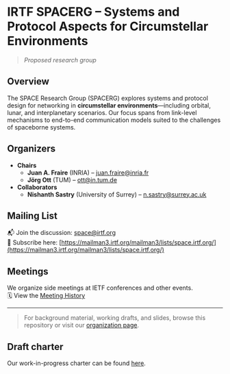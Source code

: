 # IRTF SPACERG – Systems and Protocol Aspects for Circumstellar Environments

> _Proposed research group_

## Overview

The SPACE Research Group (SPACERG) explores systems and protocol design for networking in **circumstellar environments**—including orbital, lunar, and interplanetary scenarios. Our focus spans from link-level mechanisms to end-to-end communication models suited to the challenges of spaceborne systems.

## Organizers

- **Chairs**
    - **Juan A. Fraire** (INRIA) – <juan.fraire@inria.fr>  
    - **Jörg Ott** (TUM) – <ott@in.tum.de>  
- **Collaborators**
    - **Nishanth Sastry** (University of Surrey) – <n.sastry@surrey.ac.uk>

## Mailing List

📬 Join the discussion: [space@irtf.org](mailto:space@irtf.org)  
🔗 Subscribe here: [https://mailman3.irtf.org/mailman3/lists/space.irtf.org/](https://mailman3.irtf.org/mailman3/lists/space.irtf.org/)

## Meetings

We organize side meetings at IETF conferences and other events.  
🗓️ View the [Meeting History](meetings/meetings.md)

---

> For background material, working drafts, and slides, browse this repository or visit our [organization page](https://github.com/irtf-spacerg).

## Draft charter

Our work-in-progress charter can be found [here](charter/charter.md).

